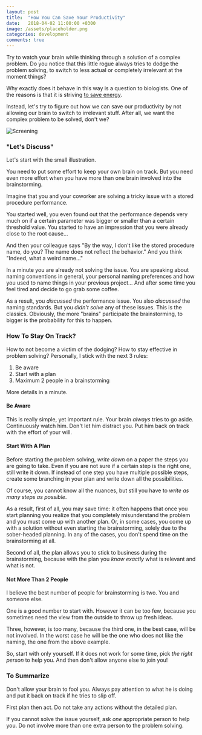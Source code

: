 ```yaml
---
layout: post
title:  "How You Can Save Your Productivity"
date:   2018-04-02 11:00:00 +0300
image: /assets/placeholder.png
categories: development
comments: true
---
```


Try to watch your brain while thinking through a solution of a complex problem. Do you notice that this little rogue always tries to dodge the problem solving, to switch to less actual or completely irrelevant at the moment things?

Why exactly does it behave in this way is a question to biologists. One of the reasons is that it is striving [to save energy](http://worldview.stanford.edu/blog/ask-neuroscientist-why-thinking-hard-so-hard).

Instead, let's try to figure out how we can save our productivity by not allowing our brain to switch to irrelevant stuff. After all, we want the complex problem to be solved, don't we?

<img alt="Screening" src="{{ site.url }}{{ page.image }}">

### "Let's Discuss"

Let's start with the small illustration.

You need to put some effort to keep your own brain on track. But you need even more effort when you have more than one brain involved into the brainstorming.

Imagine that you and your coworker are solving a tricky issue with a stored procedure performance.

You started well, you even found out that the performance depends very much on if a certain parameter was bigger or smaller than a certain threshold value. You started to have an impression that you were already close to the root cause...

And then your colleague says "By the way, I don't like the stored procedure name, do you? The name does not reflect the behavior." And you think "Indeed, what a weird name..."

In a minute you are already not solving the issue. You are speaking about naming conventions in general, your personal naming preferences and how you used to name things in your previous project... And after some time you feel tired and decide to go grab some coffee.

As a result, you _discussed_ the performance issue. You also _discussed_ the naming standards. But you _didn't solve_ any of these issues. This is the classics. Obviously, the more "brains" participate the brainstorming, to bigger is the probability for this to happen.

### How To Stay On Track?

How to not become a victim of the dodging? How to stay effective in problem solving? Personally, I stick with the next 3 rules:

1. Be aware
2. Start with a plan
3. Maximum 2 people in a brainstorming

More details in a minute.

#### Be Aware

This is really simple, yet important rule. Your brain _always_ tries to go aside. Continuously watch him. Don't let him distract you. Put him back on track with the effort of your will.

#### Start With A Plan

Before starting the problem solving, _write down_ on a paper the steps you are going to take. Even if you are not sure if a certain step is the right one, still write it down. If instead of one step you have multiple possible steps, create some branching in your plan and write down all the possibilities.

Of course, you cannot know all the nuances, but still you have to _write as many steps as possible_. 

As a result, first of all, you may save time: it often happens that once you start planning you realize that you completely misunderstand the problem and you must come up with another plan. Or, in some cases, you come up with a solution without even starting the brainstorming, solely due to the sober-headed planning. In any of the cases, you don't spend time on the brainstorming at all.

Second of all, the plan allows you to stick to business during the brainstorming, because with the plan you _know exactly_ what is relevant and what is not.

#### Not More Than 2 People

I believe the best number of people for brainstorming is two. You and someone else.

One is a good number to start with. However it can be too few, because you sometimes need the view from the outside to throw up fresh ideas.

Three, however, is too many, because the third one, in the best case, will be not involved. In the worst case he will be the one who does not like the naming, the one from the above example.

So, start with only yourself. If it does not work for some time, pick _the right person_ to help you. And then don't allow anyone else to join you!

### To Summarize

Don't allow your brain to fool you. Always pay attention to what he is doing and put it back on track if he tries to slip off.

First plan then act. Do not take any actions without the detailed plan.

If you cannot solve the issue yourself, ask _one_ appropriate person to help you. Do not involve more than one extra person to the problem solving.
